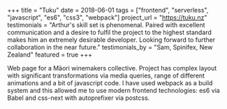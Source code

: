 +++
title = "Tuku"
date = 2018-06-01
tags = ["frontend", "serverless", "javascript", "es6", "css3", "webpack"]
project_url = "https://tuku.nz"
testimonials = "Arthur's skill set is phenomenal. Paired with excellent communication and a desire to fulfil the project to the highest standard makes him an extremely desirable developer. Looking forward to further collaboration in the near future."
testimonials_by = "Sam, Spinifex, New Zealand"
featured = true
+++

Web page for a Māori winemakers collective. Project has complex layout with significant transformations via media queries, range of different animations and a bit of javascript code. I have used webpack as a build system and this allowed me to use modern frontend technologies: es6 via Babel and css-next with autoprefixer via postcss.

